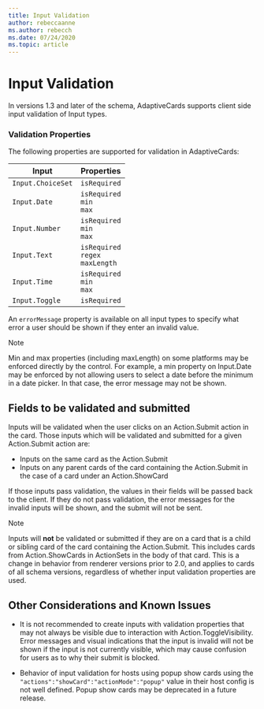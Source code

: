 ```yaml
---
title: Input Validation
author: rebeccaanne
ms.author: rebecch
ms.date: 07/24/2020
ms.topic: article
---
```


# Input Validation

In versions 1.3 and later of the schema, AdaptiveCards supports client side input validation of Input types.

### Validation Properties

The following properties are supported for validation in AdaptiveCards:

| Input | Properties |
| --- | --- | 
| `Input.ChoiceSet` | `isRequired` | 
| `Input.Date` | `isRequired` <br> `min`<br> `max` | 
| `Input.Number` | `isRequired` <br> `min`<br> `max` |
| `Input.Text` | `isRequired` <br> `regex` <br> `maxLength` |
| `Input.Time` | `isRequired` <br> `min`<br> `max` | 
| `Input.Toggle` | `isRequired` | 

An `errorMessage` property is available on all input types to specify what error a user should be shown if they enter an invalid value. 

> [!NOTE]
>
> Min and max properties (including maxLength) on some platforms may be enforced directly by the control. For example, a min property on Input.Date may be enforced by not allowing users to select a date before the minimum in a date picker. In that case, the error message may not be shown.

## Fields to be validated and submitted

Inputs will be validated when the user clicks on an Action.Submit action in the card. Those inputs which will be validated and submitted for a given Action.Submit action are:

 - Inputs on the same card as the Action.Submit
 - Inputs on any parent cards of the card containing the Action.Submit in the case of a card under an Action.ShowCard

If those inputs pass validation, the values in their fields will be passed back to the client. If they do not pass validation, the error messages for the invalid inputs will be shown, and the submit will not be sent.

> [!NOTE]
>
> Inputs will **not** be validated or submitted if they are on a card that is a child or sibling card of the card containing the Action.Submit. This includes cards from Action.ShowCards in ActionSets in the body of that card. This is a change in behavior from renderer versions prior to 2.0, and applies to cards of all schema versions, regardless of whether input validation properties are used. 

## Other Considerations and Known Issues

 - It is not recommended to create inputs with validation properties that may not always be visible due to interaction with Action.ToggleVisibility. Error messages and visual indications that the input is invalid will not be shown if the input is not currently visible, which may cause confusion for users as to why their submit is blocked.

 - Behavior of input validation for hosts using popup show cards using the 	`"actions":"showCard":"actionMode":"popup"` value in their host config is not well defined. Popup show cards may be deprecated in a future release.

